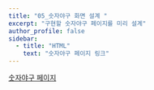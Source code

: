 ```yaml
---
title: "05_숫자야구 화면 설계 "
excerpt: "구현할 숫자야구 페이지를 미리 설계"
author_profile: false
sidebar:
  - title: "HTML"
    text: "숫자야구 페이지 링크"
---
```

<a href="https://ovenapp.io/project/7qR38rVVE8p9sZdHyALI4Y52lmtwHsrw#vHTiK">숫자야구 페이지</a>
